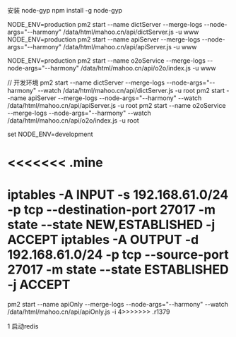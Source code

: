 安装 node-gyp
npm install -g node-gyp

NODE_ENV=production pm2 start --name dictServer --merge-logs --node-args="--harmony"  /data/html/mahoo.cn/api/dictServer.js  -u www
NODE_ENV=production pm2 start --name apiServer --merge-logs --node-args="--harmony" /data/html/mahoo.cn/api/apiServer.js  -u www

NODE_ENV=production pm2 start --name o2oService --merge-logs --node-args="--harmony" /data/html/mahoo.cn/api/o2o/index.js  -u www

// 开发环境
pm2 start --name dictServer --merge-logs --node-args="--harmony" --watch /data/html/mahoo.cn/api/dictServer.js  -u root
pm2 start --name apiServer --merge-logs --node-args="--harmony" --watch /data/html/mahoo.cn/api/apiServer.js  -u root
pm2 start --name o2oService --merge-logs --node-args="--harmony" --watch /data/html/mahoo.cn/api/o2o/index.js  -u root

set NODE_ENV=development

<<<<<<< .mine
============================
iptables -A INPUT -s 192.168.61.0/24 -p tcp --destination-port 27017 -m state --state NEW,ESTABLISHED -j ACCEPT
iptables -A OUTPUT -d 192.168.61.0/24 -p tcp --source-port 27017 -m state --state ESTABLISHED -j ACCEPT
=======
pm2 start --name apiOnly --merge-logs --node-args="--harmony" --watch /data/html/mahoo.cn/api/apiOnly.js  -i 4>>>>>>> .r1379



1 启动redis
